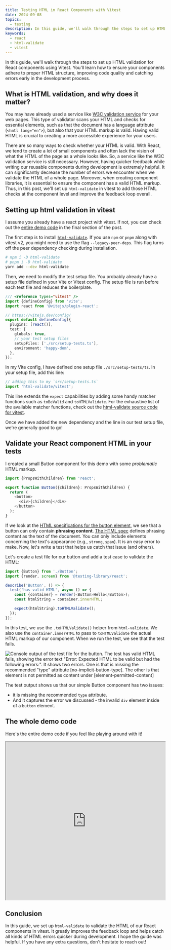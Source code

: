 ```yaml
---
title: Testing HTML in React Components with Vitest
date: 2024-09-08
topics:
  - testing
description: In this guide, we'll walk through the steps to set up HTML validation for React components using Vitest. You'll learn how to ensure your components adhere to proper HTML structure, improving code quality and catching errors early in the development process.
keywords:
  - react
  - html-validate
  - vitest
---
```


In this guide, we'll walk through the steps to set up HTML validation for React components using Vitest. You'll learn how to ensure your components adhere to proper HTML structure, improving code quality and catching errors early in the development process.

## What is HTML validation, and why does it matter?

You may have already used a service like [W3C validation service](https://validator.w3.org/) for your web pages. This type of validator scans your HTML and checks for essential elements, such as that the document has a language attribute (`<hmtl lang="en">`), but also that your HTML markup is valid. Having valid HTML is crucial to creating a more accessible experience for your users.

There are so many ways to check whether your HTML is valid. With React, we tend to create a lot of small components and often lack the vision of what the HTML of the page as a whole looks like. So, a service like the W3C validation service is still necessary. However, having quicker feedback while writing our reusable components during development is extremely helpful. It can significantly decrease the number of errors we encounter when we validate the HTML of a whole page. Moreover, when creating component libraries, it is essential to ensure the component has a valid HTML markup. Thus, in this post, we'll set up `html-validate` in vitest to add those HTML checks at the component level and improve the feedback loop overall.

## Setting up html validation in vitest

I assume you already have a react project with vitest. If not, you can check out the [entire demo code](#the-whole-demo-code) in the final section of the post.

The first step is to install [`html-validate`](https://www.npmjs.com/package/html-validate). If you use `npm` or `pnpm` along with vitest v2, you might need to use the flag `--legacy-peer-deps`. This flag turns off the peer dependency checking during installation.

```sh
# npm i -D html-validate
# pnpm i -D html-validate
yarn add --dev html-validate
```

Then, we need to modify the test setup file. You probably already have a setup file defined in your Vite or Vitest config. The setup file is run before each test file and reduces the boilerplate.

```ts
/// <reference types="vitest" />
import {defineConfig} from 'vite';
import react from '@vitejs/plugin-react';

// https://vitejs.dev/config/
export default defineConfig({
  plugins: [react()],
  test: {
    globals: true,
    // your test setup files
    setupFiles: ['./src/setup-tests.ts'],
    environment: 'happy-dom',
  },
});
```

In my Vite config, I have defined one setup file `./src/setup-tests/ts`. In your setup file, add this line:

```ts
// adding this to my `src/setup-tests.ts`
import 'html-validate/vitest';
```

This line extends the `expect` capabilities by adding some handy matcher functions such as `toBeValid` and `toHTMLValidate`. For the exhaustive list of the available matcher functions, check out the [html-validate source code for vitest](https://gitlab.com/html-validate/html-validate/-/blob/master/src/vitest/vitest.ts?ref_type=heads).

Once we have added the new dependency and the line in our test setup file, we're generally good to go!

## Validate your React component HTML in your tests

I created a small Button component for this demo with some _problematic_ HTML markup.

```ts
import {PropsWithChildren} from 'react';

export function Button({children}: PropsWithChildren) {
  return (
    <button>
      <div>{children}</div>
    </button>
  );
}
```

If we look at the [HTML specifications for the button element](https://html.spec.whatwg.org/multipage/form-elements.html#the-button-element), we see that a button can only contain **phrasing content**. [The HTML spec](https://html.spec.whatwg.org/multipage/dom.html#phrasing-content-2) defines phrasing content as the text of the document. You can only include elements concerning the text's appearance (e.g., `strong`, `span`). It is an easy error to make. Now, let's write a test that helps us catch that issue (and others).

Let's create a test file for our button and add a test case to validate the HTML:

```ts
import {Button} from './Button';
import {render, screen} from '@testing-library/react';

describe('Button', () => {
  test('has valid HTML', async () => {
    const {container} = render(<Button>Hello</Button>);
    const htmlString = container.innerHTML;

    expect(htmlString).toHTMLValidate();
  });
});
```

In this test, we use the `.toHTMLValidate()` helper from `html-validate`.
We also use the `container.innerHTML` to pass to `toHTMLValidate` the actual HTML markup of our component.
When we run the test, we see that the test fails.

![Console output of the test file for the button. The test `has valid HTML` fails, showing the error text "Error: Expected HTML to be valid but had the following errors:". It shows two errors. One is that <button> is missing the recommended "type" attribute [no-implicit-button-type]. The other is that <div> element is not permitted as content under <button> [element-permitted-content]](/img/html-vitest-error.png)

The test output shows us that our simple Button component has two issues:

- it is missing the recommended `type` attribute.
- And it captures the error we discussed - the invalid `div` element inside of a `button` element.

## The whole demo code

Here's the entire demo code if you feel like playing around with it!

<iframe height="500px" width="100%"  src="https://stackblitz.com/edit/vitejs-vite-ceadnv?embed=1&file=src%2Fcomponents%2FButton%2Findex.test.tsx&view=editor"></iframe>

## Conclusion

In this guide, we set up `html-validate` to validate the HTML of our React components in vitest. It greatly improves the feedback loop and helps catch all kinds of HTML errors quicker during development. I hope the guide was helpful. If you have any extra questions, don't hesitate to reach out!
